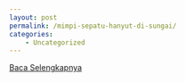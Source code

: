 ```yaml
---
layout: post
permalink: /mimpi-sepatu-hanyut-di-sungai/
categories:
    - Uncategorized
---
```


[Baca Selengkapnya](/09)